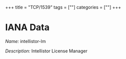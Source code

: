 +++
title = "TCP/1539"
tags = [""]
categories = [""]
+++

# IANA Data

_Name:_ intellistor-lm

_Description:_ Intellistor License Manager

